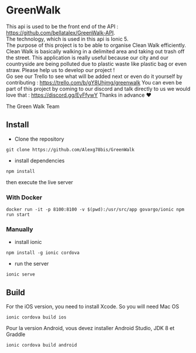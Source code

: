 # GreenWalk
This api is used to be the front end of the API : https://github.com/bellatalex/GreenWalk-API.  
The technology, which is used in this api is Ionic 5.  
The purpose of this project is to be able to organise Clean Walk efficiently. Clean Walk is basically walking in a delimited area and taking out trash off the street. This application is really useful because our city and our countryside are being polluted due to plastic waste like plastic bag or even straw.
Please help us to develop our project !   
Go see our Trello to see what will be added next or even do it yourself by contributing : https://trello.com/b/gY8Uhjmg/greenwalk 
You can even be part of this project by coming to our discord and talk directly to us we would love that : https://discord.gg/EyFfywY 
Thanks in advance :heart: 

The Green Walk Team

## Install

- Clone the repository
```
git clone https://github.com/Alexg78bis/GreenWalk
```

- install dependencies
```
npm install
```

then execute the live server


### With Docker
```
docker run -it -p 8100:8100 -v $(pwd):/usr/src/app govargo/ionic npm run start
```

### Manually

- install ionic
```
npm install -g ionic cordova
```

- run the server
```
ionic serve
```

## Build 
For the iOS version, you need to install Xcode. So you will need Mac OS
```
ionic cordova build ios
```

Pour la version Android, vous devez installer Android Studio, JDK 8 et Graddle
```
ionic cordova build android
```
